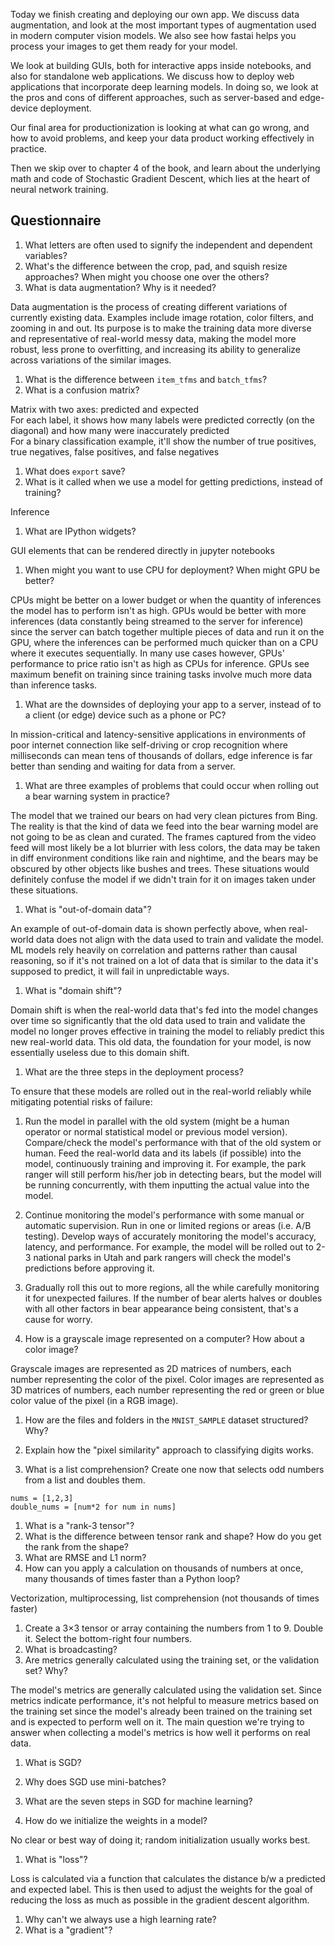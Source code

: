 Today we finish creating and deploying our own app. We discuss data augmentation, and look at the most important types of augmentation used in modern computer vision models. We also see how fastai helps you process your images to get them ready for your model.

We look at building GUIs, both for interactive apps inside notebooks, and also for standalone web applications. We discuss how to deploy web applications that incorporate deep learning models. In doing so, we look at the pros and cons of different approaches, such as server-based and edge-device deployment.

Our final area for productionization is looking at what can go wrong, and how to avoid problems, and keep your data product working effectively in practice.

Then we skip over to chapter 4 of the book, and learn about the underlying math and code of Stochastic Gradient Descent, which lies at the heart of neural network training.

## Questionnaire

1. What letters are often used to signify the independent and dependent variables?
1. What's the difference between the crop, pad, and squish resize approaches? When might you choose one over the others?
1. What is data augmentation? Why is it needed?  

Data augmentation is the process of creating different variations of currently existing data. Examples include image rotation, color filters, and zooming in and out. Its purpose is to make the training data more diverse and representative of real-world messy data, making the model more robust, less prone to overfitting, and increasing its ability to generalize across variations of the similar images.   

1. What is the difference between `item_tfms` and `batch_tfms`?
1. What is a confusion matrix?  

Matrix with two axes: predicted and expected  
For each label, it shows how many labels were predicted correctly (on the diagonal) and how many were inaccurately predicted  
For a binary classification example, it'll show the number of true positives, true negatives, false positives, and false negatives  

1. What does `export` save?
1. What is it called when we use a model for getting predictions, instead of training?  

Inference

1. What are IPython widgets?

GUI elements that can be rendered directly in jupyter notebooks  

1. When might you want to use CPU for deployment? When might GPU be better?  

CPUs might be better on a lower budget or when the quantity of inferences the model has to perform isn't as high. GPUs would be better with more inferences (data constantly being streamed to the server for inference) since the server can batch together multiple pieces of data and run it on the GPU, where the inferences can be performed much quicker than on a CPU where it executes sequentially. In many use cases however, GPUs' performance to price ratio isn't as high as CPUs for inference. GPUs see maximum benefit on training since training tasks involve much more data than inference tasks.  

1. What are the downsides of deploying your app to a server, instead of to a client (or edge) device such as a phone or PC?  

In mission-critical and latency-sensitive applications in environments of poor internet connection like self-driving or crop recognition where milliseconds can mean tens of thousands of dollars, edge inference is far better than sending and waiting for data from a server.  

1. What are three examples of problems that could occur when rolling out a bear warning system in practice?  

The model that we trained our bears on had very clean pictures from Bing. The reality is that the kind of data we feed into the bear warning model are not going to be as clean and curated. The frames captured from the video feed will most likely be a lot blurrier with less colors, the data may be taken in diff environment conditions like rain and nightime, and the bears may be obscured by other objects like bushes and trees. These situations would definitely confuse the model if we didn't train for it on images taken under these situations.  

1. What is "out-of-domain data"?  

An example of out-of-domain data is shown perfectly above, when real-world data does not align with the data used to train and validate the model. ML models rely heavily on correlation and patterns rather than causal reasoning, so if it's not trained on a lot of data that is similar to the data it's supposed to predict, it will fail in unpredictable ways.  

1. What is "domain shift"?  

Domain shift is when the real-world data that's fed into the model changes over time so significantly that the old data used to train and validate the model no longer proves effective in training the model to reliably predict this new real-world data. This old data, the foundation for your model, is now essentially useless due to this domain shift.  

1. What are the three steps in the deployment process?  

To ensure that these models are rolled out in the real-world reliably while mitigating potential risks of failure:  
1. Run the model in parallel with the old system (might be a human operator or normal statistical model or previous model version). Compare/check the model's performance with that of the old system or human. Feed the real-world data and its labels (if possible) into the model, continuously training and improving it. For example, the park ranger will still perform his/her job in detecting bears, but the model will be running concurrently, with them inputting the actual value into the model.  
2. Continue monitoring the model's performance with some manual or automatic supervision. Run in one or limited regions or areas (i.e. A/B testing). Develop ways of accurately monitoring the model's accuracy, latency, and performance. For example, the model will be rolled out to 2-3 national parks in Utah and park rangers will check the model's predictions before approving it.  
3. Gradually roll this out to more regions, all the while carefully monitoring it for unexpected failures. If the number of bear alerts halves or doubles with all other factors in bear appearance being consistent, that's a cause for worry.  

1. How is a grayscale image represented on a computer? How about a color image?  

Grayscale images are represented as 2D matrices of numbers, each number representing the color of the pixel. Color images are represented as 3D matrices of numbers, each number representing the red or green or blue color value of the pixel (in a RGB image).   

1. How are the files and folders in the `MNIST_SAMPLE` dataset structured? Why?  



1. Explain how the "pixel similarity" approach to classifying digits works.
1. What is a list comprehension? Create one now that selects odd numbers from a list and doubles them.

```
nums = [1,2,3]
double_nums = [num*2 for num in nums]
```  

1. What is a "rank-3 tensor"?
1. What is the difference between tensor rank and shape? How do you get the rank from the shape?
1. What are RMSE and L1 norm?
1. How can you apply a calculation on thousands of numbers at once, many thousands of times faster than a Python loop?  

Vectorization, multiprocessing, list comprehension (not thousands of times faster)  

1. Create a 3×3 tensor or array containing the numbers from 1 to 9. Double it. Select the bottom-right four numbers.
1. What is broadcasting?
1. Are metrics generally calculated using the training set, or the validation set? Why?  

The model's metrics are generally calculated using the validation set. Since metrics indicate performance, it's not helpful to measure metrics based on the training set since the model's already been trained on the training set and is expected to perform well on it. The main question we're trying to answer when collecting a model's metrics is how well it performs on real data.  

1. What is SGD?  



1. Why does SGD use mini-batches?
1. What are the seven steps in SGD for machine learning?
1. How do we initialize the weights in a model?  

No clear or best way of doing it; random initialization usually works best.  

1. What is "loss"?

Loss is calculated via a function that calculates the distance b/w a predicted and expected label. This is then used to adjust the weights for the goal of reducing the loss as much as possible in the gradient descent algorithm.  

1. Why can't we always use a high learning rate?
1. What is a "gradient"?